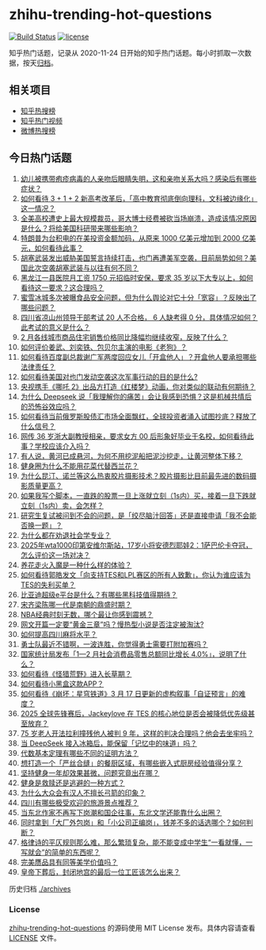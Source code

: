 # zhihu-trending-hot-questions

[![Build Status](https://github.com/justjavac/zhihu-trending-hot-questions/workflows/ci/badge.svg?branch=master)](https://github.com/justjavac/zhihu-trending-hot-questions/actions)
[![license](https://img.shields.io/github/license/justjavac/zhihu-trending-hot-questions)](https://github.com/justjavac/zhihu-trending-hot-questions/blob/master/LICENSE)

知乎热门话题，记录从 2020-11-24
日开始的知乎热门话题。每小时抓取一次数据，按天[归档](./archives)。

## 相关项目

- [知乎热搜榜](https://github.com/justjavac/zhihu-trending-top-search)
- [知乎热门视频](https://github.com/justjavac/zhihu-trending-hot-video)
- [微博热搜榜](https://github.com/justjavac/weibo-trending-hot-search)

## 今日热门话题

<!-- BEGIN -->
<!-- 最后更新时间 Tue Mar 18 2025 06:19:28 GMT+0800 (China Standard Time) -->

1. [幼儿被携带疱疹病毒的人亲吻后眼睛失明，这和亲吻关系大吗？感染后有哪些症状？](https://www.zhihu.com/question/15130519173)
1. [如何看待 3 + 1 + 2 新高考改革后，「高中教育彻底倒向理科，文科被边缘化」这一情况？](https://www.zhihu.com/question/15180997737)
1. [全美高校遭史上最大规模裁员，哥大博士经费被砍当场崩溃，造成该情况原因是什么？将给美国科研带来哪些影响？](https://www.zhihu.com/question/15158950086)
1. [特朗普为台积电的在美投资金额加码，从原来 1000 亿美元增加到 2000 亿美元，如何看待此事？](https://www.zhihu.com/question/15186836034)
1. [胡塞武装发出威胁美国誓言持续打击，也门再遭美军空袭，目前局势如何？美国此次空袭胡塞武装与以往有何不同？](https://www.zhihu.com/question/15149302115)
1. [黑龙江一县医院月工资 1750 元招临时安保，要求 35 岁以下大专以上，如何看待这一要求？这合理吗？](https://www.zhihu.com/question/15177426906)
1. [蜜雪冰城多次被曝食品安全问题，但为什么舆论对它十分「宽容」？反映出了哪些问题？](https://www.zhihu.com/question/15177193377)
1. [四川省凉山州领导干部考试 20 人不合格， 6 人缺考得 0 分，具体情况如何？此考试的意义是什么？](https://www.zhihu.com/question/15153946775)
1. [2 月各线城市商品住宅销售价格同比降幅均继续收窄，反映了什么？](https://www.zhihu.com/question/15156552297)
1. [如何评价姜武、刘奕铁、包贝尔主演的电影《老狗》？](https://www.zhihu.com/question/14874752775)
1. [如何看待百度副总裁谢广军两度回应女儿「开盒他人」？开盒他人要承担哪些法律责任？](https://www.zhihu.com/question/15203312512)
1. [如何看待美国对也门发动空袭这次军事行动的目的是什么?](https://www.zhihu.com/question/15086484162)
1. [央视携手《哪吒 2》出品方打造《红楼梦》动画，你对类似的联动有何期待？](https://www.zhihu.com/question/14741812503)
1. [为什么 Deepseek 说「我理解你的痛苦」会让我感到恐惧？这是机械共情后的恐怖谷效应吗？](https://www.zhihu.com/question/13321480250)
1. [如何看待当前俄罗斯股债汇市场全面飘红，全球投资者涌入试图抄底？释放了什么信号？](https://www.zhihu.com/question/14910471703)
1. [网传 36 岁浙大副教授相亲，要求女方 00 后形象好毕业于名校，如何看待此事？学校应该介入吗？](https://www.zhihu.com/question/15195695402)
1. [有人说，黄河已成悬河，为何不用挖泥船把泥沙挖走，让黄河整体下移？](https://www.zhihu.com/question/12718458871)
1. [健身圈为什么不能用花菜代替西兰花？](https://www.zhihu.com/question/14768381995)
1. [为什么昆汀、诺兰等这么热衷胶片摄影技术？胶片摄影比目前最先进的数码摄影质量更高？](https://www.zhihu.com/question/24696635)
1. [如果我写个脚本，一直跌的股票一旦上涨就立刻（1s内）买，接着一旦下跌就立刻（1s内）卖，会怎样？](https://www.zhihu.com/question/14788005414)
1. [研究生复试被问到不会的问题，是「绞尽脑汁回答」还是直接申请「我不会能否换一题」？](https://www.zhihu.com/question/14566617957)
1. [为什么都在劝退社会学专业？](https://www.zhihu.com/question/14915930385)
1. [2025年wta1000印第安维尔斯站，17岁小将安德烈耶娃2：1萨巴伦卡夺冠，怎么评价这一场对决？](https://www.zhihu.com/question/15148789235)
1. [养花走火入魔是一种什么样的体验？](https://www.zhihu.com/question/57358673)
1. [如何看待郭皓发文「向支持TES和LPL赛区的所有人致歉」，你认为谁应该为TES的失利买单？](https://www.zhihu.com/question/15212059539)
1. [比亚迪超级e平台是什么？有哪些黑科技值得期待？](https://www.zhihu.com/question/15198264325)
1. [宋齐梁陈哪一代是南朝的鼎盛时期？](https://www.zhihu.com/question/20378471)
1. [NBA经典时刻无数，哪个最让你感到震撼？](https://www.zhihu.com/question/430640896)
1. [网文开篇一定要“黄金三章”吗？慢热型小说是否注定被淘汰?](https://www.zhihu.com/question/1882681773923739000)
1. [如何提高四川麻将水平？](https://www.zhihu.com/question/22723033)
1. [勇士队最近不错啊，一波连胜，你觉得勇士需要打附加赛吗？](https://www.zhihu.com/question/15089690063)
1. [国家统计局发布「1—2 月社会消费品零售总额同比增长 4.0%」，说明了什么？](https://www.zhihu.com/question/15167749602)
1. [如何看待《怪猎荒野》进入长草期？](https://www.zhihu.com/question/15081636936)
1. [如何看待小黑盒这款APP？](https://www.zhihu.com/question/269342720)
1. [如何看待《崩坏：星穹铁道》3 月 17 日更新的虚构叙事「自证预言」的难度？](https://www.zhihu.com/question/1884862918866219800)
1. [2025 全球先锋赛后，Jackeylove 在 TES 的核心地位是否会被降低优先级甚至放弃？](https://www.zhihu.com/question/15056885943)
1. [75 岁老人开法拉利撞残他人被判 9 年，这样的判决合理吗？他会去坐牢吗？](https://www.zhihu.com/question/15113302596)
1. [当 DeepSeek 接入冰箱后，能保留「记忆中的味道」吗？](https://www.zhihu.com/question/14908799264)
1. [代数基本定理有哪些不同的证明方法？](https://www.zhihu.com/question/14804642297)
1. [想打造一个「严丝合缝」的餐厨区域，有哪些嵌入式厨房经验值得分享？](https://www.zhihu.com/question/14562389600)
1. [坚持健身一年却效果甚微，问题究竟出在哪？](https://www.zhihu.com/question/14606176071)
1. [健身是救赎还是逃避的一种方式？](https://www.zhihu.com/question/14817042641)
1. [为什么大众会有汉人不擅长弓箭的印象？](https://www.zhihu.com/question/14988950390)
1. [四川有哪些极受欢迎的旅游景点推荐？](https://www.zhihu.com/question/640889167)
1. [当东北作家不再写下岗潮和国企往事，东北文学还能靠什么出圈？](https://www.zhihu.com/question/14013359946)
1. [同时拿到「大厂外包岗」和「小公司正编岗」，钱差不多的话选哪个？如何判断？](https://www.zhihu.com/question/14938080031)
1. [格律诗的平仄规则那么难，那么繁琐复杂，能不能变成中学生“一看就懂，一写就会”的简单的东西呢？](https://www.zhihu.com/question/566099303)
1. [完美赝品具有同等美学价值吗？](https://www.zhihu.com/question/14836652905)
1. [皇帝下葬后，封闭地宫的最后一位工匠该怎么出来？](https://www.zhihu.com/question/496751013)

<!-- END -->

历史归档 [./archives](./archives)

### License

[zhihu-trending-hot-questions](https://github.com/justjavac/zhihu-trending-hot-questions)
的源码使用 MIT License 发布。具体内容请查看 [LICENSE](./LICENSE) 文件。

